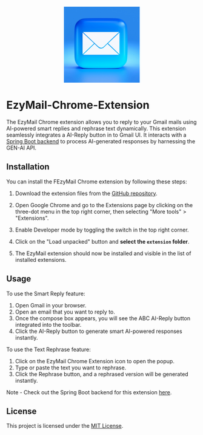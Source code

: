 
<p align="center">
  <img src="https://github.com/yakshitgupta310/EzyMail-Chrome-Extension/blob/main/icon/ezymail.png?raw=true" alt="EzyMail image" width="200" height="200"/>
</p>

# EzyMail-Chrome-Extension

The EzyMail Chrome extension allows you to reply to your Gmail mails using AI-powered smart replies and rephrase text dynamically. This extension seamlessly integrates a AI-Reply button in to Gmail UI. It interacts with a [Spring Boot backend](https://ezymail-production.up.railway.app/ezymail) to process AI-generated responses by harnessing the GEN-AI API.

## Installation

You can install the FEzyMail Chrome extension by following these steps:

1. Download the extension files from the [GitHub repository](https://github.com/yakshitgupta310/EzyMail-Chrome-Extension).

2. Open Google Chrome and go to the Extensions page by clicking on the three-dot menu in the top right corner, then selecting "More tools" > "Extensions".

3. Enable Developer mode by toggling the switch in the top right corner.

4. Click on the "Load unpacked" button and **select the `extension` folder**.

5. The EzyMail extension should now be installed and visible in the list of installed extensions.

## Usage

To use the Smart Reply feature:

1. Open Gmail in your browser.
2. Open an email that you want to reply to.
3. Once the compose box appears, you will see the ABC AI-Reply button integrated into the toolbar.
4. Click the AI-Reply button to generate smart AI-powered responses instantly.

To use the Text Rephrase feature:

1. Click on the EzyMail Chrome Extension icon to open the popup.
2. Type or paste the text you want to rephrase.
3. Click the Rephrase button, and a rephrased version will be generated instantly.

Note - Check out the Spring Boot backend for this extension [here](https://github.com/yakshitgupta310/EzyMail).
## License

This project is licensed under the [MIT License](https://github.com/git/git-scm.com/blob/main/MIT-LICENSE.txt).
